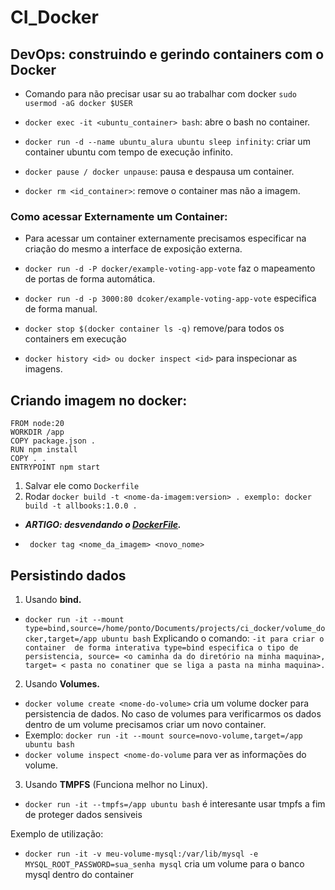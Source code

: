 # **CI_Docker**
## **DevOps: construindo e gerindo containers com o Docker**

* Comando para não precisar usar su ao trabalhar com docker `sudo usermod -aG docker $USER`

*  `docker exec -it <ubuntu_container> bash`: abre o bash no container.

* `docker run -d --name ubuntu_alura ubuntu sleep infinity`: criar um container ubuntu com tempo de execução infinito.

* `docker pause / docker unpause`: pausa e despausa um container.

* `docker rm <id_container>`: remove o container mas não a imagem.

### Como acessar Externamente um Container:

* Para acessar um container externamente precisamos especificar na criação do mesmo a interface de exposição externa.

* `docker run -d -P docker/example-voting-app-vote` faz o mapeamento de portas de forma automática.

* `docker run -d -p 3000:80 dcoker/example-voting-app-vote` especifica de forma manual.

* `docker stop $(docker container ls -q)` remove/para todos os containers em execução 

* `docker history <id> ou docker inspect <id>` para inspecionar as imagens.

## Criando imagem no docker:
```
FROM node:20
WORKDIR /app
COPY package.json .
RUN npm install
COPY . .
ENTRYPOINT npm start
```
1. Salvar ele como `Dockerfile`
2. Rodar `docker build -t <nome-da-imagem:version> . exemplo: docker build -t allbooks:1.0.0 .`

* ***ARTIGO: desvendando o [DockerFile](https://pages.github.com/).***

* ` docker tag <nome_da_imagem> <novo_nome>` 

## Persistindo dados
1. Usando **bind.**

* `docker run -it --mount type=bind,source=/home/ponto/Documents/projects/ci_docker/volume_docker,target=/app ubuntu bash` 
Explicando o comando: `-it para criar o container  de forma interativa type=bind especifica o tipo de persistencia, source= <o caminha da do diretório na minha maquina>, target= < pasta no conatiner que se liga a pasta na minha maquina>.`

2. Usando **Volumes.**
* `docker volume create <nome-do-volume>` cria um volume docker para persistencia de dados.
No caso de volumes para verificarmos os dados dentro de um volume precisamos criar um novo container.
* Exemplo: `docker run -it --mount source=novo-volume,target=/app ubuntu bash`
* `docker volume inspect <nome-do-volume` para ver as informações do volume.

3. Usando **TMPFS** (Funciona melhor no Linux).
* `docker run -it --tmpfs=/app ubuntu bash` é interesante usar tmpfs a fim de proteger dados sensiveis 

Exemplo de utilização:
* `docker run -it -v meu-volume-mysql:/var/lib/mysql -e MYSQL_ROOT_PASSWORD=sua_senha mysql` cria um volume para o banco mysql dentro do container
